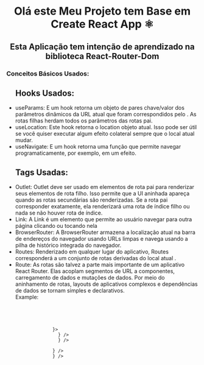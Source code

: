 <h1 align="Center">Olá este Meu Projeto tem Base em Create React App ⚛️</h1>
<h2  align="Center">Esta Aplicação tem intenção de aprendizado na biblioteca React-Router-Dom</h2>
<h3>Conceitos Básicos Usados:</h3>
<ul>
  <h2>Hooks Usados:</h2>
  <li>useParams: E um hook retorna um objeto de pares chave/valor dos parâmetros dinâmicos da URL atual que foram correspondidos pelo <Route path>. As rotas filhas herdam todos os parâmetros das rotas pai.</li>
  <li>useLocation: Este hook retorna o location objeto atual. Isso pode ser útil se você quiser executar algum efeito colateral sempre que o local atual mudar.</li>
  <li>useNavigate: E um hook retorna uma função que permite navegar programaticamente, por exemplo, em um efeito.</li>
  <h2>Tags Usadas:</h2>
    <li>Outlet: Outlet deve ser usado em elementos de rota pai para renderizar seus elementos de rota filho. Isso permite que a UI aninhada apareça quando as rotas secundárias são renderizadas. Se a rota pai corresponder exatamente, ela renderizará uma rota de índice filho ou nada se não houver rota de índice.</li>
  <li>Link: A Link é um elemento que permite ao usuário navegar para outra página clicando ou tocando nela</li>
  <li>BrowserRouter: A BrowserRouter armazena a localização atual na barra de endereços do navegador usando URLs limpas e navega usando a pilha de histórico integrada do navegador.</li>
  <li>Routes: Renderizado em qualquer lugar do aplicativo, Routes corresponderá a um conjunto de rotas derivadas do local atual .</li>
  <li>Route: As rotas são talvez a parte mais importante de um aplicativo React Router. Elas acoplam segmentos de URL a componentes, carregamento de dados e mutações de dados. Por meio do aninhamento de rotas, layouts de aplicativos complexos e dependências de dados se tornam simples e declarativos.</li>
    Example:
    <code color="black">
          <BrowserRouter>
      <Menu />
      <Routes>
        <Route path="/" element={<PaginaPadrao />}>
          <Route index element={<Inicio />} />
          <Route path="Sobre" element={<Sobre />} />
        </Route>
        <Route path="Posts/:id" element={<Post />} />
        <Route path="*" element={<NaoEncontrada />} />
      </Routes>
      <Rodape />
    </BrowserRouter>
    </code>
</ul>
